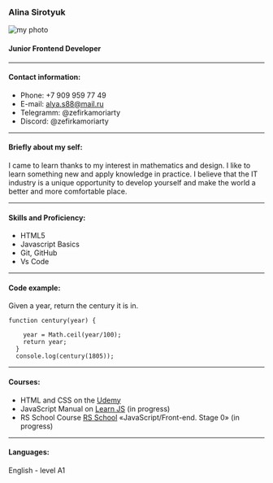 ### Alina Sirotyuk ###
![my photo](/img/my.photo.jpg)
#### Junior Frontend Developer 
*******
#### Contact information:
* Phone: +7 909 959 77 49
* E-mail: [alya.s88@mail.ru](alya.s88@mail.ru)
* Telegramm: @zefirkamoriarty
* Discord: @zefirkamoriarty

********
#### Briefly about my self:
I came to learn thanks to my interest in mathematics and design. I like to learn something new and apply knowledge in practice. I believe that the IT industry is a unique opportunity to develop yourself and make the world a better and more comfortable place.

********
#### Skills and Proficiency: 
* HTML5
* Javascript Basics
* Git, GitHub
* Vs Code
  
********
#### Code example:
Given a year, return the century it is in.

```
function century(year) {

    year = Math.ceil(year/100);
    return year;
  }
  console.log(century(1805));

``` 
********

#### Courses: 
* HTML and CSS on the [Udemy](https://www.udemy.com)
* JavaScript Manual on [Learn JS](learnjavascript.ru) (in progress)
* RS School Course [RS School](https://rs.school/js)  «JavaScript/Front-end. Stage 0» (in progress)

*******
#### Languages: 
English - level A1
